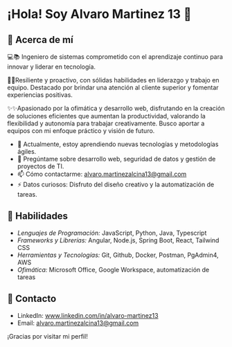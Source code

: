 # ¡Hola! Soy Alvaro Martinez 13 👋

## 🤙 Acerca de mí  
💻📚 Ingeniero de sistemas comprometido con el aprendizaje continuo para innovar y liderar en tecnología. 

💫💡Resiliente y proactivo, con sólidas habilidades en
liderazgo y trabajo en equipo. Destacado por brindar una atención al cliente superior y fomentar experiencias positivas.

✨✨Apasionado por la ofimática y desarrollo web, disfrutando en la creación de soluciones eficientes que aumentan la productividad, valorando la flexibilidad y autonomía para trabajar creativamente. Busco aportar a equipos con mi enfoque práctico y visión de futuro.

- 🌱 Actualmente, estoy aprendiendo nuevas tecnologías y metodologías ágiles.
- 💬 Pregúntame sobre desarrollo web, seguridad de datos y gestión de proyectos de TI.
- 📫 Cómo contactarme: alvaro.martinezalcina13@gmail.com
- ⚡ Datos curiosos: Disfruto del diseño creativo y la automatización de tareas.
## 💪 Habilidades

- *Lenguajes de Programación:* JavaScript, Python, Java, Typescript
- *Frameworks y Librerías:* Angular, Node.js, Spring Boot, React, Tailwind CSS
- *Herramientas y Tecnologías:* Git, Github, Docker, Postman, PgAdmin4, AWS
- *Ofimática:* Microsoft Office, Google Workspace, automatización de tareas

## 📒 Contacto

- LinkedIn: www.linkedin.com/in/alvaro-martinez13
- Email: alvaro.martinezalcina13@gmail.com

¡Gracias por visitar mi perfil! 
